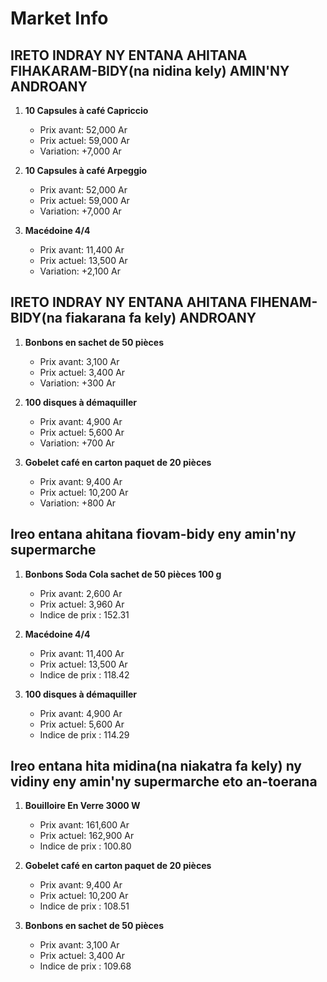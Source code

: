 # Market Info

## IRETO INDRAY NY ENTANA AHITANA FIHAKARAM-BIDY(na nidina kely) AMIN'NY ANDROANY

1. **10 Capsules à café Capriccio**
   - Prix avant: 52,000 Ar
   - Prix actuel: 59,000 Ar
   - Variation: +7,000 Ar

2. **10 Capsules à café Arpeggio**
   - Prix avant: 52,000 Ar
   - Prix actuel: 59,000 Ar
   - Variation: +7,000 Ar

3. **Macédoine 4/4**
   - Prix avant: 11,400 Ar
   - Prix actuel: 13,500 Ar
   - Variation: +2,100 Ar

## IRETO INDRAY NY ENTANA AHITANA FIHENAM-BIDY(na fiakarana fa kely) ANDROANY

1. **Bonbons en sachet de 50 pièces**
   - Prix avant: 3,100 Ar
   - Prix actuel: 3,400 Ar
   - Variation: +300 Ar

2. **100 disques à démaquiller**
   - Prix avant: 4,900 Ar
   - Prix actuel: 5,600 Ar
   - Variation: +700 Ar

3. **Gobelet café en carton paquet de 20 pièces**
   - Prix avant: 9,400 Ar
   - Prix actuel: 10,200 Ar
   - Variation: +800 Ar

## Ireo entana ahitana fiovam-bidy eny amin'ny supermarche

1. **Bonbons Soda Cola sachet de 50 pièces 100 g**
   - Prix avant: 2,600 Ar
   - Prix actuel: 3,960 Ar
   - Indice de prix : 152.31

2. **Macédoine 4/4**
   - Prix avant: 11,400 Ar
   - Prix actuel: 13,500 Ar
   - Indice de prix : 118.42

3. **100 disques à démaquiller**
   - Prix avant: 4,900 Ar
   - Prix actuel: 5,600 Ar
   - Indice de prix : 114.29

## Ireo entana hita midina(na niakatra fa kely) ny vidiny eny amin'ny supermarche eto an-toerana

1. **Bouilloire En Verre 3000 W**
   - Prix avant: 161,600 Ar
   - Prix actuel: 162,900 Ar
   - Indice de prix : 100.80

2. **Gobelet café en carton paquet de 20 pièces**
   - Prix avant: 9,400 Ar
   - Prix actuel: 10,200 Ar
   - Indice de prix : 108.51

3. **Bonbons en sachet de 50 pièces**
   - Prix avant: 3,100 Ar
   - Prix actuel: 3,400 Ar
   - Indice de prix : 109.68

